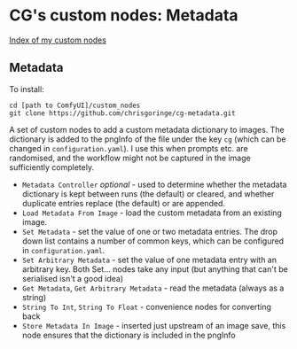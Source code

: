 # CG's custom nodes: Metadata

[Index of my custom nodes](https://github.com/chrisgoringe/cg-nodes-index)

## Metadata

To install:
```
cd [path to ComfyUI]/custom_nodes
git clone https://github.com/chrisgoringe/cg-metadata.git
```

A set of custom nodes to add a custom metadata dictionary to images. The dictionary is added to the pngInfo of the file under the key `cg` (which can be changed in `configuration.yaml`). I use this when prompts etc. are randomised, and the workflow might not be captured in the image sufficiently completely.

- `Metadata Controller` *optional* - used to determine whether the metadata dictionary is kept between runs (the default) or cleared, and whether duplicate entries replace (the default) or are appended. 
- `Load Metadata From Image` - load the custom metadata from an existing image.
- `Set Metadata` - set the value of one or two metadata entries. The drop down list contains a number of common keys, which can be configured in `configuration.yaml`.
- `Set Arbitrary Metadata` - set the value of one metadata entry with an arbitrary key. Both Set... nodes take any input (but anything that can't be serialised isn't a good idea)
- `Get Metadata`, `Get Arbitrary Metadata` - read the metadata (always as a string)
- `String To Int`, `String To Float` - convenience nodes for converting back
- `Store Metadata In Image` - inserted just upstream of an image save, this node ensures that the dictionary is included in the pngInfo
